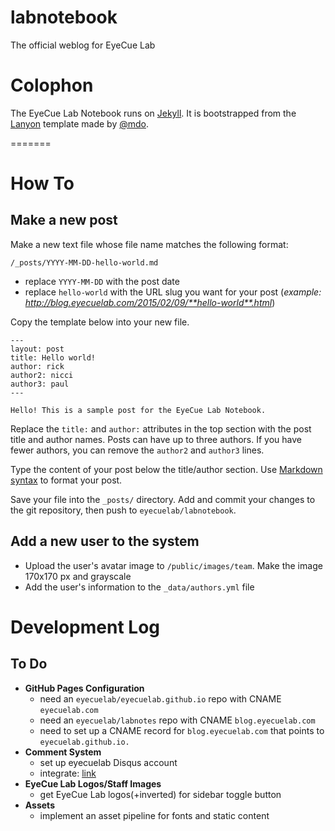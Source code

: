 # labnotebook

The official weblog for EyeCue Lab

# Colophon

The EyeCue Lab Notebook runs on [Jekyll](http://jekyllrb.com/). It is bootstrapped from the [Lanyon](http://github.com/poole/lanyon) template made by [@mdo](http://twitter.com/mdo).

=======
# How To

## Make a new post

Make a new text file whose file name matches the following format:

`/_posts/YYYY-MM-DD-hello-world.md`

- replace `YYYY-MM-DD` with the post date
- replace `hello-world` with the URL slug you want for your post (*example: http://blog.eyecuelab.com/2015/02/09/**hello-world**.html*)

Copy the template below into your new file. 

```
---
layout: post
title: Hello world!
author: rick
author2: nicci
author3: paul
---

Hello! This is a sample post for the EyeCue Lab Notebook. 

```

Replace the `title:` and `author:` attributes in the top section with the post title and author names. Posts can have up to three authors. If you have fewer authors, you can remove the `author2` and `author3` lines.

Type the content of your post below the title/author section. Use [Markdown syntax](https://help.github.com/articles/markdown-basics/) to format your post.

Save your file into the `_posts/` directory. Add and commit your changes to the git repository, then push to `eyecuelab/labnotebook`.

## Add a new user to the system

- Upload the user's avatar image to `/public/images/team`. Make the image 170x170 px and grayscale
- Add the user's information to the `_data/authors.yml` file

# Development Log

## To Do

- **GitHub Pages Configuration**
  - need an `eyecuelab/eyecuelab.github.io` repo with CNAME `eyecuelab.com` 
  - need an `eyecuelab/labnotes` repo with CNAME `blog.eyecuelab.com`
  - need to set up a CNAME record for `blog.eyecuelab.com` that points to `eyecuelab.github.io.`
- **Comment System**
  - set up eyecuelab Disqus account
  - integrate: [link](https://help.disqus.com/customer/portal/articles/472138-jekyll-installation-instructions)
- **EyeCue Lab Logos/Staff Images**
  - get EyeCue Lab logos(+inverted) for sidebar toggle button
- **Assets**
  - implement an asset pipeline for fonts and static content

